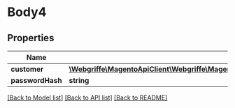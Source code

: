 # Body4

## Properties
Name | Type | Description | Notes
------------ | ------------- | ------------- | -------------
**customer** | [**\Webgriffe\MagentoApiClient\Webgriffe\MagentoApiClient\Model\CustomerDataCustomerInterface**](CustomerDataCustomerInterface.md) |  | 
**passwordHash** | **string** |  | [optional] 

[[Back to Model list]](../README.md#documentation-for-models) [[Back to API list]](../README.md#documentation-for-api-endpoints) [[Back to README]](../README.md)


